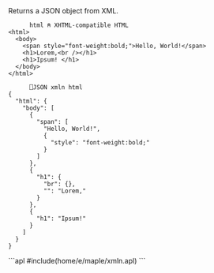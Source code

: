 <section class="function">
Returns a JSON object from XML.

```
      html ⍝ XHTML-compatible HTML
<html>
  <body>
    <span style="font-weight:bold;">Hello, World!</span>
    <h1>Lorem,<br /></h1>
    <h1>Ipsum! </h1>
  </body>
</html>

      ⎕JSON xmln html
{
  "html": {
    "body": [
      {
        "span": [
          "Hello, World!",
          {
            "style": "font-weight:bold;"
          }
        ]
      },
      {
        "h1": {
          "br": {},
          "": "Lorem,"
        }
      },
      {
        "h1": "Ipsum!"
      }
    ]
  }
}
```
</section>

<section class="function">
```apl
#include(home/e/maple/xmln.apl)
```
</section>